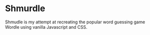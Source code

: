 # Shmurdle

Shmudle is my attempt at recreating the popular word guessing game Wordle using vanilla Javascript and CSS.
